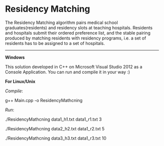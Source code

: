 Residency Matching
=================

The Residency Matching algorithm pairs medical school graduates(residents) and residency slots  at teaching hospitals. Residents and hospitals submit their ordered preference list, and the stable pairing produced by matching residents with residency programs, i.e. a set of residents  has to  be assigned to a set of hospitals.

----------

**Windows**

This solution developed in C++ on Microsoft Visual Studio 2012 as a Console Application. You can run and compile it in your way :)


**For Linux/Unix**

*Compile*: 

g++ Main.cpp -o ResidencyMathcning

*Run*:

 ./ResidencyMathcning data1_h1.txt data1_r1.txt 3

 ./ResidencyMathcning data2_h2.txt data1_r2.txt 5

 ./ResidencyMathcning data3_h3.txt data1_r3.txt 10

